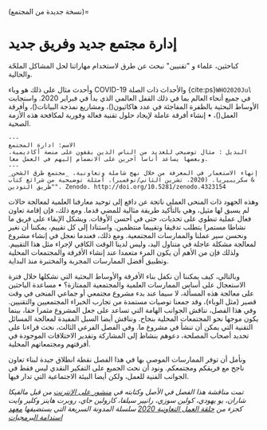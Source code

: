 (نسخة جديدة من المجتمع)=
# إدارة مجتمع جديد وفريق جديد

كباحثين، علماء و "تقنيين" نبحث عن طرق لاستخدام مهاراتنا لحل المشاكل الملحّة والحالية.

وأحدث مثال على ذلك هو وباء COVID-19 والأحداث ذات الصلة {cite:ps}`WHO2020Jul` في جميع أنحاء العالم بما في ذلك القفل العالمي الذي بدأ في فبراير 2020. واستجابت الأوساط البحثية بالطفرة المفاجئة في عدد هاكاثيون()، ومشاريع نمذجة البيانات()، وأفرقة العمل()، • إنشاء أفرقة عاملة لإيجاد حلول تقنية فعالة وفورية لمكافحة هذه الأزمة الصحية.

```{figure} ../figures/decolonising-knowledge.jpg
---
الاسم: ادارة المجتمع
البديل : مثال توضيحي للعديد من الناس الذين يقفون على منصة أكاديمية. وبعضها يساعد أناسا آخرين على الانضمام إليهم في العمل معا.
---
إنهاء الاستعمار في المعرفة من خلال نهج شاملة وتعاونية. _مجتمع طرق الشحن_ & سكريبيريا. (2020، تشرين الثاني/نوفمبر). أمثلة توضيحية من شرائع كتاب "طريق التودين". Zenodo. http://doi.org/10.5281/zenodo.4323154
```

وهذه الجهود ذات المنحى العملي ناتجة عن دافع إلى توحيد معارفنا العلمية لمعالجة حالات لم يسبق لها مثيل، وهي بالتأكيد طريقة مثالية للمضي قدما. ومع ذلك، فإن إقامة تعاون فعال عملية تنطوي على تحديات، حتى في أحسن الأوقات. ويشكل الإبقاء على فريق ما نشاطا مستمرا يتطلب تدقيقا وتقييما منتظمين. واستنادا إلى كل تقييم، يمكننا أن نغير ونحسن سير عملنا والممارسات المجتمعية. ومع ذلك، فعندما نعجل في إنشاء مشروع لمعالجة مشكلة عاجلة في متناول اليد، وليس لدينا الوقت الكافي لإجراء مثل هذا التقييم. ولذلك فإن من الأهم أن يكون المرء متعمدا عند إنشاء الأفرقة والمجتمعات المحلية وتطبيق أفضل الممارسات المجربة والمختبرة منذ البداية.

وبالتالي، كيف يمكننا أن نكفل بناء الأفرقة والأوساط البحثية التي نشكلها خلال فترة الاستعجال على أساس الممارسات العلمية والمجتمعية الممتازة؟ • مساعدة الباحثين على معالجة هذه المسألة، لا سيما عند بدء مشروع مجتمعي أو جماعي المنحى في وقت قصير (مثل الوباء)، وقد جمعنا توصيات مستمدة من تجارب الخبراء المجتمعيين والتقنيين. وفي هذا الفصل، نناقش الجوانب الهامة التي تساعد على جعل المشروع مثمرا حقا، بينما يكون موجها نحو المجتمعات المحلية بنجاح. ونناقش أيضا السبل المفيدة لمعالجة المسائل التقنية التي يمكن أن تنشأ في مشروع ما. وفي الفصل الفرعي الثالث، نحث قراءنا على تحديد أصحاب المصلحة، دعوهم بنشاط إلى المشاركة وتقدير الاختلافات الموجودة في أفرقتهم ومجتمعاتهم المحلية.

ونأمل أن توفر الممارسات الموصى بها في هذا الفصل نقطة انطلاق جيدة لبناء تعاون ناجح مع فريقكم ومجتمعكم. ونود أن نحث الجميع على التفكير النقدي ليس فقط في الجوانب الفنية للعمل، ولكن أيضا البيئة الاجتماعية التي تدار فيها.

*تمت مناقشة هذا الفصل في الأصل وكتابته في [منشور على الإنترنت](https://www.software.ac.uk/blog/2020-05-26-cw20-speed-blog-bootstrapping-development-team-during-time-crisis) من قبل مالفيكا شاران، يو يهودي، كولين سوزي، رانيير سيلفا، كارولين جاي، روبرت هاينز وكلير وايت كجزء من [حلقة العمل التعاونية 2020](https://www.software.ac.uk/cw20) سلسلة المدونة السريعة التي يستضيفها [معهد استدامة البرمجيات](https://www.software.ac.uk)*
